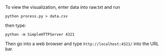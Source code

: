 To view the visualization, enter data into raw.txt and run 

```
python process.py > data.csv
```

then type:

```
python -m SimpleHTTPServer 4321
```

Then go into a web browser and type `http://localhost:4321/` into the URL bar.

